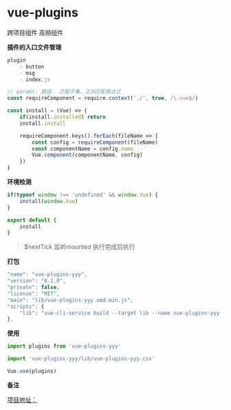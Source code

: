 # vue-plugins

跨项目组件
高频组件


**插件的入口文件管理**

``` js
plugin
    - button
    - msg
    - index.js

// params: 路径， 匹配子集，正则匹配表达式
const requireComponent = require.context('./', true, /\.vue$/)

const install = (Vue) => {
    if(install.installed) return
    install.install

    requireComponent.keys().forEach(fileName => {
        const config = requireComponent(fileName)
        const componentName = config.name
        Vue.component(componentName, config)
    })
}
```

**环境检测**

``` js
if(typeof window !== 'undefined' && window.Vue) {
    install(window.Vue)
}

export default {
    install
}
```


> $nextTick 监听mounted 执行完成后执行


**打包**
``` js
"name": "vue-plugins-yyy",
"version": "0.1.0",
"private": false,
"license": "MIT",
"main": "lib/vue-plugins-yyy.umd.min.js",
"scripts": {
    "lib": "vue-cli-service build --target lib --name vue-plugins-yyy --dest lib src/plugins/index.js"
},
```


**使用**
``` js
import plugins from 'vue-plugins-yyy'

import 'vue-plugins-yyy/lib/vue-plugins-yyy.css'

Vue.use(plugins)
```







**备注**

[项目地址：](https://github.com/JustReactY/vue-plugins-yyy)